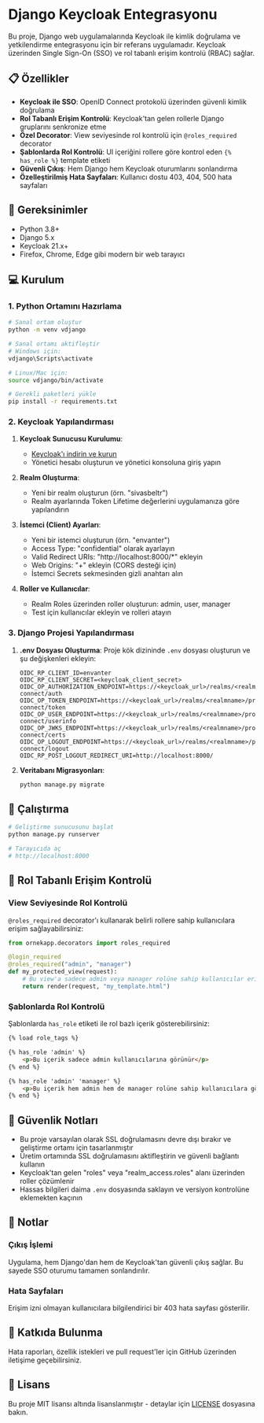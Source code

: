 # Django Keycloak Entegrasyonu

Bu proje, Django web uygulamalarında Keycloak ile kimlik doğrulama ve yetkilendirme entegrasyonu için bir referans uygulamadır. Keycloak üzerinden Single Sign-On (SSO) ve rol tabanlı erişim kontrolü (RBAC) sağlar.

## 📋 Özellikler

- **Keycloak ile SSO**: OpenID Connect protokolü üzerinden güvenli kimlik doğrulama
- **Rol Tabanlı Erişim Kontrolü**: Keycloak'tan gelen rollerle Django gruplarını senkronize etme
- **Özel Decorator**: View seviyesinde rol kontrolü için `@roles_required` decorator
- **Şablonlarda Rol Kontrolü**: UI içeriğini rollere göre kontrol eden `{% has_role %}` template etiketi
- **Güvenli Çıkış**: Hem Django hem Keycloak oturumlarını sonlandırma
- **Özelleştirilmiş Hata Sayfaları**: Kullanıcı dostu 403, 404, 500 hata sayfaları

## 🔧 Gereksinimler

- Python 3.8+
- Django 5.x
- Keycloak 21.x+
- Firefox, Chrome, Edge gibi modern bir web tarayıcı

## 💻 Kurulum

### 1. Python Ortamını Hazırlama

```bash
# Sanal ortam oluştur
python -m venv vdjango

# Sanal ortamı aktifleştir
# Windows için:
vdjango\Scripts\activate

# Linux/Mac için:
source vdjango/bin/activate

# Gerekli paketleri yükle
pip install -r requirements.txt
```

### 2. Keycloak Yapılandırması

1. **Keycloak Sunucusu Kurulumu**:
   - [Keycloak'ı indirin ve kurun](https://www.keycloak.org/getting-started)
   - Yönetici hesabı oluşturun ve yönetici konsoluna giriş yapın

2. **Realm Oluşturma**:
   - Yeni bir realm oluşturun (örn. "sivasbeltr")
   - Realm ayarlarında Token Lifetime değerlerini uygulamanıza göre yapılandırın

3. **İstemci (Client) Ayarları**:
   - Yeni bir istemci oluşturun (örn. "envanter")
   - Access Type: "confidential" olarak ayarlayın
   - Valid Redirect URIs: "http://localhost:8000/*" ekleyin
   - Web Origins: "+" ekleyin (CORS desteği için)
   - İstemci Secrets sekmesinden gizli anahtarı alın

4. **Roller ve Kullanıcılar**:
   - Realm Roles üzerinden roller oluşturun: admin, user, manager
   - Test için kullanıcılar ekleyin ve rolleri atayın

### 3. Django Projesi Yapılandırması

1. **.env Dosyası Oluşturma**:
   Proje kök dizininde `.env` dosyası oluşturun ve şu değişkenleri ekleyin:

   ```
   OIDC_RP_CLIENT_ID=envanter
   OIDC_RP_CLIENT_SECRET=<keycloak_client_secret>
   OIDC_OP_AUTHORIZATION_ENDPOINT=https://<keycloak_url>/realms/<realmname>/protocol/openid-connect/auth
   OIDC_OP_TOKEN_ENDPOINT=https://<keycloak_url>/realms/<realmname>/protocol/openid-connect/token
   OIDC_OP_USER_ENDPOINT=https://<keycloak_url>/realms/<realmname>/protocol/openid-connect/userinfo
   OIDC_OP_JWKS_ENDPOINT=https://<keycloak_url>/realms/<realmname>/protocol/openid-connect/certs
   OIDC_OP_LOGOUT_ENDPOINT=https://<keycloak_url>/realms/<realmname>/protocol/openid-connect/logout
   OIDC_RP_POST_LOGOUT_REDIRECT_URI=http://localhost:8000/
   ```

2. **Veritabanı Migrasyonları**:
   ```bash
   python manage.py migrate
   ```

## 🚀 Çalıştırma

```bash
# Geliştirme sunucusunu başlat
python manage.py runserver

# Tarayıcıda aç
# http://localhost:8000
```

## 🔐 Rol Tabanlı Erişim Kontrolü

### View Seviyesinde Rol Kontrolü

`@roles_required` decorator'ı kullanarak belirli rollere sahip kullanıcılara erişim sağlayabilirsiniz:

```python
from ornekapp.decorators import roles_required

@login_required
@roles_required("admin", "manager")
def my_protected_view(request):
    # Bu view'a sadece admin veya manager rolüne sahip kullanıcılar erişebilir
    return render(request, "my_template.html")
```

### Şablonlarda Rol Kontrolü

Şablonlarda `has_role` etiketi ile rol bazlı içerik gösterebilirsiniz:

```html
{% load role_tags %}

{% has_role 'admin' %}
    <p>Bu içerik sadece admin kullanıcılarına görünür</p>
{% end %}

{% has_role 'admin' 'manager' %}
    <p>Bu içerik hem admin hem de manager rolüne sahip kullanıcılara görünür</p>
{% end %}
```

## 🚨 Güvenlik Notları

- Bu proje varsayılan olarak SSL doğrulamasını devre dışı bırakır ve geliştirme ortamı için tasarlanmıştır
- Üretim ortamında SSL doğrulamasını aktifleştirin ve güvenli bağlantı kullanın
- Keycloak'tan gelen "roles" veya "realm_access.roles" alanı üzerinden roller çözümlenir
- Hassas bilgileri daima `.env` dosyasında saklayın ve versiyon kontrolüne eklemekten kaçının

## 📄 Notlar

### Çıkış İşlemi
Uygulama, hem Django'dan hem de Keycloak'tan güvenli çıkış sağlar. Bu sayede SSO oturumu tamamen sonlandırılır.

### Hata Sayfaları
Erişim izni olmayan kullanıcılara bilgilendirici bir 403 hata sayfası gösterilir.

## 🤝 Katkıda Bulunma

Hata raporları, özellik istekleri ve pull request'ler için GitHub üzerinden iletişime geçebilirsiniz.

## 📝 Lisans

Bu proje MIT lisansı altında lisanslanmıştır - detaylar için [LICENSE](LICENSE) dosyasına bakın.
